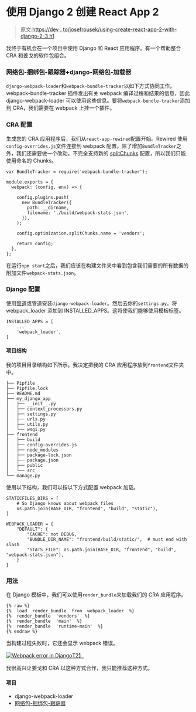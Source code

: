 # 使用 Django 2 创建 React App 2

> 原文:[https://dev . to/josefrousek/using-create-react-app-2-with-django-2-3 h1](https://dev.to/josefrousek/using-create-react-app-2-with-django-2-3h1)

我终于有机会在一个项目中使用 Django 和 React 应用程序。有一个帮助整合 CRA 和姜戈的软件包组合。

### [](#webpackbundletracker-djangowebpackloader)网络包-捆绑包-跟踪器+django-网络包-加载器

`django-webpack-loader`和`webpack-bundle-tracker`以如下方式协同工作。webpack-bundle-tracker 插件发出有关 webpack 编译过程和结果的信息，因此 django-webpack-loader 可以使用这些信息。要将`webpack-bundle-tracker`添加到 CRA，我们需要在 webpack 上挂一个插件。

### [](#cra-configuration)CRA 配置

生成您的 CRA 应用程序后，我们从`react-app-rewired`配置开始。Rewired 使用`config-overrides.js`文件连接到 webpack 配置。除了增加`BundleTracker`之外，我们还需要做一个改动。不完全支持新的 [splitChunks](https://medium.com/webpack/webpack-4-code-splitting-chunk-graph-and-the-splitchunks-optimization-be739a861366) 配置，所以我们只能使用命名的 Chunks。

```
var BundleTracker = require('webpack-bundle-tracker');

module.exports = {
  webpack: (config, env) => {

    config.plugins.push(
      new BundleTracker({
        path: __dirname,
        filename: './build/webpack-stats.json',
      }),
    );

    config.optimization.splitChunks.name = 'vendors';

    return config;
  },
}; 
```

在运行`npm start`之后，我们应该在构建文件夹中看到包含我们需要的所有数据的附加文件`webpack-stats.json`。

### [](#django-configuration)Django 配置

使用[管道](https://packaging.python.org/tutorials/managing-dependencies/)或管道安装`django-webpack-loader`。然后去你的`settings.py`。将 webpack_loader 添加到 INSTALLED_APPS。这将使我们能够使用模板标签。

```
INSTALLED_APPS = [
    ...
    'webpack_loader',
] 
```

#### [](#project-structure)项目结构

我的项目目录结构如下所示。我决定把我的 CRA 应用程序放到`frontend`文件夹中。

```
├── Pipfile
├── Pipfile.lock
├── README.md
├── my_django_app
│   ├── __init__.py
│   ├── context_processors.py
│   ├── settings.py
│   ├── urls.py
│   ├── utils.py
│   └── wsgi.py
├── frontend
│   ├── build
│   ├── config-overrides.js
│   ├── node_modules
│   ├── package-lock.json
│   ├── package.json
│   ├── public
│   └── src
└── manage.py 
```

使用以下结构，我们可以按以下方式配置 webpack 加载。

```
STATICFILES_DIRS = [
    # So Django knows about webpack files
    os.path.join(BASE_DIR, "frontend", "build", "static"),
]

WEBPACK_LOADER = {
    "DEFAULT": {
        "CACHE": not DEBUG,
        "BUNDLE_DIR_NAME": "frontend/build/static/",  # must end with slash
        "STATS_FILE": os.path.join(BASE_DIR, "frontend", "build", "webpack-stats.json"),
    }
} 
```

### [](#usage)用法

在 Django 模板中，我们可以使用`render_bundle`来加载我们的 CRA 应用程序。

```
{% raw %}
{%  load  render_bundle  from  webpack_loader  %}
{%  render_bundle  'vendors'  %}
{%  render_bundle  'main'  %}
{%  render_bundle  'runtime~main'  %}
{% endraw %} 
```

当构建过程失败时，它还会显示 webpack 错误。

[![Webpack error in Django](../Images/95777009a321bec9a2561c7437ce5d99.png)T2】](https://res.cloudinary.com/practicaldev/image/fetch/s--K65Dqh9L--/c_limit%2Cf_auto%2Cfl_progressive%2Cq_auto%2Cw_880/https://blog.rousek.name/public/django-webpack-error.png)

我很高兴让姜戈和 CRA 以这种方式合作，我只能推荐这种方式。

#### [](#projects)项目

*   django-webpack-loader
*   [网络包-捆绑包-跟踪器](https://github.com/owais/webpack-bundle-tracker)